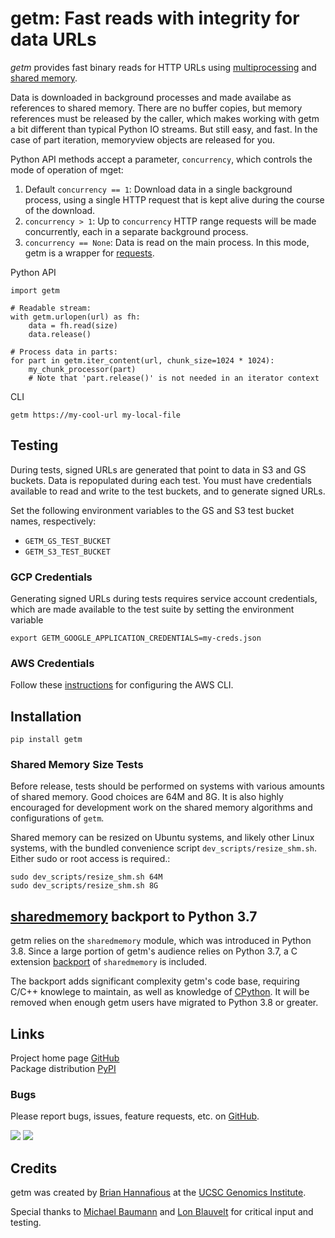 # getm: Fast reads with integrity for data URLs
_getm_ provides fast binary reads for HTTP URLs using
[multiprocessing](https://docs.python.org/3/library/multiprocessing.html) and
[shared memory](https://docs.python.org/3/library/multiprocessing.shared_memory.html).

Data is downloaded in background processes and made availabe as references to shared memory. There are no buffer
copies, but memory references must be released by the caller, which makes working with getm a bit different than
typical Python IO streams. But still easy, and fast. In the case of part iteration, memoryview objects are released
for you.

Python API methods accept a parameter, `concurrency`, which controls the mode of operation of mget:
1. Default `concurrency == 1`: Download data in a single background process, using a single HTTP request that is kept
   alive during the course of the download.
1. `concurrency > 1`:  Up to `concurrency` HTTP range requests will be made concurrently, each in a separate background
   process.
1. `concurrency == None`: Data is read on the main process. In this mode, getm is a wrapper for
   [requests](https://docs.python-requests.org/en/master/).

Python API
```
import getm

# Readable stream:
with getm.urlopen(url) as fh:
    data = fh.read(size)
	data.release()

# Process data in parts:
for part in getm.iter_content(url, chunk_size=1024 * 1024):
    my_chunk_processor(part)
	# Note that 'part.release()' is not needed in an iterator context
```

CLI
```
getm https://my-cool-url my-local-file
```

## Testing

During tests, signed URLs are generated that point to data in S3 and GS buckets. Data is repopulated during each test.
You must have credentials available to read and write to the test buckets, and to generate signed URLs.

Set the following environment variables to the GS and S3 test bucket names, respectively:
- `GETM_GS_TEST_BUCKET`
- `GETM_S3_TEST_BUCKET`

### GCP Credentials

Generating signed URLs during tests requires service account credentials, which are made available to the test suite by
setting the environment variable
```
export GETM_GOOGLE_APPLICATION_CREDENTIALS=my-creds.json
```

### AWS Credentials

Follow these [instructions](https://docs.aws.amazon.com/cli/latest/userguide/cli-chap-configure.html) for configuring
the AWS CLI.

## Installation
```
pip install getm
```

### Shared Memory Size Tests
Before release, tests should be performed on systems with various amounts of shared memory. Good choices are 64M and
8G. It is also highly encouraged for development work on the shared memory algorithms and configurations of
`getm`.

Shared memory can be resized on Ubuntu systems, and likely other Linux systems, with the bundled convenience script
`dev_scripts/resize_shm.sh`. Either sudo or root access is required.:
```
sudo dev_scripts/resize_shm.sh 64M
sudo dev_scripts/resize_shm.sh 8G
```

## [sharedmemory](https://docs.python.org/3/library/multiprocessing.shared_memory.html) backport to Python 3.7

getm relies on the `sharedmemory` module, which was introduced in Python 3.8. Since a large portion of getm's audience
relies on Python 3.7, a C extension
[backport](https://github.com/DataBiosphere/getm/tree/master/getm/concurrent/shared_memory_37) of `sharedmemory` is included.

The backport adds significant complexity getm's code base, requiring C/C++ knowlege to maintain, as well as knowledge of
[CPython](https://github.com/python/cpython). It will be removed when enough getm users have migrated to Python 3.8 or
greater.

## Links
Project home page [GitHub](https://github.com/DataBiosphere/getm)  
Package distribution [PyPI](https://pypi.org/project/getm/)

### Bugs
Please report bugs, issues, feature requests, etc. on [GitHub](https://github.com/DataBiosphere/getm).

![](https://travis-ci.org/DataBiosphere/getm.svg?branch=master) ![](https://badge.fury.io/py/getm.svg)

## Credits
getm was created by [Brian Hannafious](https://github.com/xbrianh) at the
[UCSC Genomics Institute](https://ucscgenomics.soe.ucsc.edu/).

Special thanks to [Michael Baumann](https://github.com/mbaumann-broad) and
[Lon Blauvelt](https://github.com/DailyDreaming) for critical input and testing.
